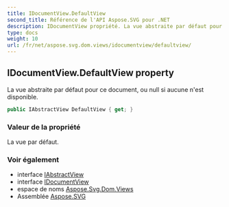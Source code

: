 ```yaml
---
title: IDocumentView.DefaultView
second_title: Référence de l'API Aspose.SVG pour .NET
description: IDocumentView propriété. La vue abstraite par défaut pour ce document ou null si aucune nest disponible.
type: docs
weight: 10
url: /fr/net/aspose.svg.dom.views/idocumentview/defaultview/
---
```

## IDocumentView.DefaultView property

La vue abstraite par défaut pour ce document, ou null si aucune n'est disponible.

```csharp
public IAbstractView DefaultView { get; }
```

### Valeur de la propriété

La vue par défaut.

### Voir également

* interface [IAbstractView](../../iabstractview/)
* interface [IDocumentView](../)
* espace de noms [Aspose.Svg.Dom.Views](../../idocumentview/)
* Assemblée [Aspose.SVG](../../../)


